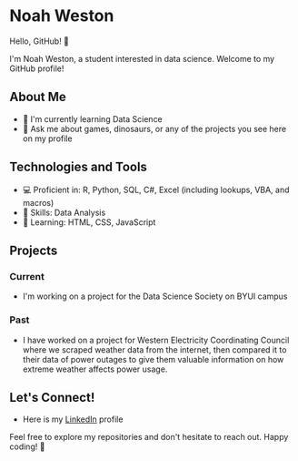 # Noah Weston

Hello, GitHub! 👋

I'm Noah Weston, a student interested in data science. Welcome to my GitHub profile!

## About Me

- 🌱 I'm currently learning Data Science
- 💬 Ask me about games, dinosaurs, or any of the projects you see here on my profile

## Technologies and Tools

- 💻 Proficient in: R, Python, SQL, C#, Excel (including lookups, VBA, and macros)
- 🚀 Skills: Data Analysis
- 🍎 Learning: HTML, CSS, JavaScript

## Projects

### Current

- I'm working on a project for the Data Science Society on BYUI campus

### Past

- I have worked on a project for Western Electricity Coordinating Council where we scraped weather data from the internet, then compared it to their data of power outages to give them valuable information on how extreme weather affects power usage.

## Let's Connect!

- Here is my [LinkedIn](https://www.linkedin.com/in/noah-weston-360403153/) profile

Feel free to explore my repositories and don't hesitate to reach out. Happy coding! 🚀
<!--
**nweston2/nweston2** is a ✨ _special_ ✨ repository because its `README.md` (this file) appears on your GitHub profile.

Here are some ideas to get you started:

- 🔭 I’m currently working on ...
- 🌱 I’m currently learning ...
- 👯 I’m looking to collaborate on ...
- 🤔 I’m looking for help with ...
- 💬 Ask me about ...
- 📫 How to reach me: ...
- 😄 Pronouns: ...
- ⚡ Fun fact: ...
-->
